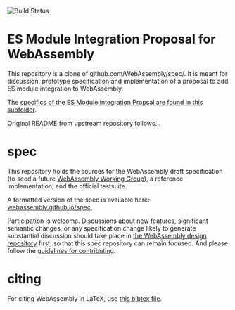 ![Build Status](https://github.com/WebAssembly/spec/actions/workflows/main.yml/badge.svg)

# ES Module Integration Proposal for WebAssembly

This repository is a clone of github.com/WebAssembly/spec/. It is meant for discussion, prototype specification and implementation of a proposal to add ES module integration to WebAssembly.

The [specifics of the ES Module integration Propsal are found in this subfolder](/proposals/esm-integration).

Original README from upstream repository follows...

# spec

This repository holds the sources for the WebAssembly draft specification
(to seed a future
[WebAssembly Working Group](https://lists.w3.org/Archives/Public/public-new-work/2017Jun/0005.html)),
a reference implementation, and the official testsuite.

A formatted version of the spec is available here:
[webassembly.github.io/spec](https://webassembly.github.io/spec/),

Participation is welcome. Discussions about new features, significant semantic
changes, or any specification change likely to generate substantial discussion
should take place in
[the WebAssembly design repository](https://github.com/WebAssembly/design)
first, so that this spec repository can remain focused. And please follow the
[guidelines for contributing](Contributing.md).

# citing

For citing WebAssembly in LaTeX, use [this bibtex file](wasm-specs.bib).
